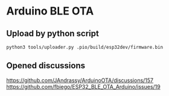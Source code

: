 # Arduino BLE OTA

## Upload by python script
```
python3 tools/uploader.py .pio/build/esp32dev/firmware.bin
```

## Opened discussions
https://github.com/JAndrassy/ArduinoOTA/discussions/157 \
https://github.com/fbiego/ESP32_BLE_OTA_Arduino/issues/19